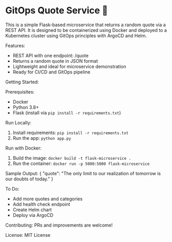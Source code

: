 # GitOps Quote Service 📝

This is a simple Flask-based microservice that returns a random quote via a REST API. It is designed to be containerized using Docker and deployed to a Kubernetes cluster using GitOps principles with ArgoCD and Helm.

Features:
- REST API with one endpoint: /quote
- Returns a random quote in JSON format
- Lightweight and ideal for microservice demonstration
- Ready for CI/CD and GitOps pipeline

Getting Started:

Prerequisites:
- Docker
- Python 3.8+
- Flask (install via `pip install -r requirements.txt`)

Run Locally:
1. Install requirements: `pip install -r requirements.txt`
2. Run the app: `python app.py`

Run with Docker:
1. Build the image: `docker build -t flask-microservice .`
2. Run the container: `docker run -p 5000:5000 flask-microservice`

Sample Output:
{
  "quote": "The only limit to our realization of tomorrow is our doubts of today."
}

To Do:
- Add more quotes and categories
- Add health check endpoint
- Create Helm chart
- Deploy via ArgoCD

Contributing:
PRs and improvements are welcome!

License:
MIT License